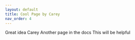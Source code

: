 ```yaml
---
layout: default
title: Cool Page by Carey
nav_order: 4
---
```


Great idea Carey
Another page in the docs
This will be helpful
